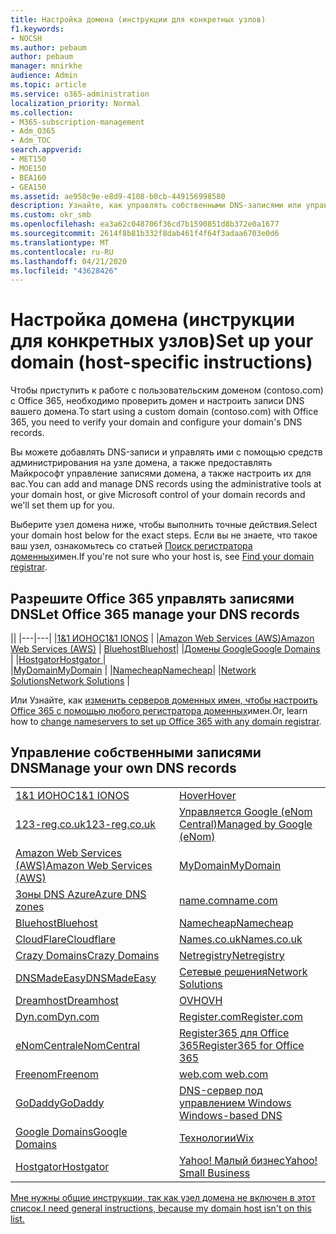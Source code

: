 ```yaml
---
title: Настройка домена (инструкции для конкретных узлов)
f1.keywords:
- NOCSH
ms.author: pebaum
author: pebaum
manager: mnirkhe
audience: Admin
ms.topic: article
ms.service: o365-administration
localization_priority: Normal
ms.collection:
- M365-subscription-management
- Adm_O365
- Adm_TOC
search.appverid:
- MET150
- MOE150
- BEA160
- GEA150
ms.assetid: ae950c9e-e8d9-4108-b0cb-449156998580
description: Узнайте, как управлять собственными DNS-записями или управлять записями DNS в Майкрософт.
ms.custom: okr_smb
ms.openlocfilehash: ea3a62c048706f36cd7b1590851d8b372e0a1677
ms.sourcegitcommit: 2614f8b81b332f8dab461f4f64f3adaa6703e0d6
ms.translationtype: MT
ms.contentlocale: ru-RU
ms.lasthandoff: 04/21/2020
ms.locfileid: "43628426"
---
```

# <a name="set-up-your-domain-host-specific-instructions"></a><span data-ttu-id="9f27c-103">Настройка домена (инструкции для конкретных узлов)</span><span class="sxs-lookup"><span data-stu-id="9f27c-103">Set up your domain (host-specific instructions)</span></span>

<span data-ttu-id="9f27c-104">Чтобы приступить к работе с пользовательским доменом (contoso.com) с Office 365, необходимо проверить домен и настроить записи DNS вашего домена.</span><span class="sxs-lookup"><span data-stu-id="9f27c-104">To start using a custom domain (contoso.com) with Office 365, you need to verify your domain and configure your domain's DNS records.</span></span> 
  
<span data-ttu-id="9f27c-105">Вы можете добавлять DNS-записи и управлять ими с помощью средств администрирования на узле домена, а также предоставлять Майкрософт управление записями домена, а также настроить их для вас.</span><span class="sxs-lookup"><span data-stu-id="9f27c-105">You can add and manage DNS records using the administrative tools at your domain host, or give Microsoft control of your domain records and we'll set them up for you.</span></span>
  
<span data-ttu-id="9f27c-106">Выберите узел домена ниже, чтобы выполнить точные действия.</span><span class="sxs-lookup"><span data-stu-id="9f27c-106">Select your domain host below for the exact steps.</span></span> <span data-ttu-id="9f27c-107">Если вы не знаете, что такое ваш узел, ознакомьтесь со статьей [Поиск регистратора доменных](find-your-domain-registrar.md)имен.</span><span class="sxs-lookup"><span data-stu-id="9f27c-107">If you're not sure who your host is, see [Find your domain registrar](find-your-domain-registrar.md).</span></span>
  

## <a name="let-office-365-manage-your-dns-records"></a><span data-ttu-id="9f27c-108">Разрешите Office 365 управлять записями DNS</span><span class="sxs-lookup"><span data-stu-id="9f27c-108">Let Office 365 manage your DNS records</span></span>

||
|---|---|
|[<span data-ttu-id="9f27c-109">1&1 ИОНОС</span><span class="sxs-lookup"><span data-stu-id="9f27c-109">1&1 IONOS</span></span>](../dns/change-nameservers-at-1-1-internet.md) |
|[<span data-ttu-id="9f27c-110">Amazon Web Services (AWS)</span><span class="sxs-lookup"><span data-stu-id="9f27c-110">Amazon Web Services (AWS)</span></span>](../dns/change-nameservers-at-aws.md) |
 [<span data-ttu-id="9f27c-111">Bluehost</span><span class="sxs-lookup"><span data-stu-id="9f27c-111">Bluehost</span></span>](../dns/change-nameservers-at-bluehost.md)|
|[<span data-ttu-id="9f27c-112">Домены Google</span><span class="sxs-lookup"><span data-stu-id="9f27c-112">Google   Domains</span></span>](../dns/change-nameservers-at-google-domains.md) |
|[<span data-ttu-id="9f27c-113">Hostgator</span><span class="sxs-lookup"><span data-stu-id="9f27c-113">Hostgator   </span></span>](../dns/change-nameservers-at-hostgator.md)  |  
|[<span data-ttu-id="9f27c-114">MyDomain</span><span class="sxs-lookup"><span data-stu-id="9f27c-114">MyDomain</span></span>](../dns/change-nameservers-at-mydomain.md) | 
|[<span data-ttu-id="9f27c-115">Namecheap</span><span class="sxs-lookup"><span data-stu-id="9f27c-115">Namecheap</span></span>](../dns/change-nameservers-at-namecheap.md)|
|[<span data-ttu-id="9f27c-116">Network Solutions</span><span class="sxs-lookup"><span data-stu-id="9f27c-116">Network Solutions</span></span>](../dns/change-nameservers-at-network-solutions.md) |  

<span data-ttu-id="9f27c-117">Или Узнайте, как [изменить серверов доменных имен, чтобы настроить Office 365 с помощью любого регистратора доменных](change-nameservers-at-any-domain-registrar.md)имен.</span><span class="sxs-lookup"><span data-stu-id="9f27c-117">Or, learn how to [change nameservers to set up Office 365 with any domain registrar](change-nameservers-at-any-domain-registrar.md).</span></span>

## <a name="manage-your-own-dns-records"></a><span data-ttu-id="9f27c-118">Управление собственными записями DNS</span><span class="sxs-lookup"><span data-stu-id="9f27c-118">Manage your own DNS records</span></span>

|                           |                          |
|---------------------------|--------------------------|
| [<span data-ttu-id="9f27c-119">1&1 ИОНОС</span><span class="sxs-lookup"><span data-stu-id="9f27c-119">1&1 IONOS</span></span>](../dns/create-dns-records-at-1-1-internet.md) | [<span data-ttu-id="9f27c-120">Hover</span><span class="sxs-lookup"><span data-stu-id="9f27c-120">Hover</span></span>](../dns/create-dns-records-at-hover.md) |
| [<span data-ttu-id="9f27c-121">123-reg.co.uk</span><span class="sxs-lookup"><span data-stu-id="9f27c-121">123-reg.co.uk</span></span>](../dns/create-dns-records-at-123-reg-co-uk.md) | [<span data-ttu-id="9f27c-122">Управляется Google (eNom Central)</span><span class="sxs-lookup"><span data-stu-id="9f27c-122">Managed   by Google (eNom)</span></span>](../dns/create-dns-records-for-domain-managed-by-google-enom.md)|
| [<span data-ttu-id="9f27c-123">Amazon Web Services (AWS)</span><span class="sxs-lookup"><span data-stu-id="9f27c-123">Amazon Web Services (AWS)</span></span>](../dns/create-dns-records-at-aws.md) | [<span data-ttu-id="9f27c-124">MyDomain</span><span class="sxs-lookup"><span data-stu-id="9f27c-124">MyDomain</span></span>](../dns/create-dns-records-at-mydomain.md) |
| [<span data-ttu-id="9f27c-125">Зоны DNS Azure</span><span class="sxs-lookup"><span data-stu-id="9f27c-125">Azure DNS zones</span></span>](../dns/create-dns-records-for-azure-dns-zones.md) | [<span data-ttu-id="9f27c-126">name.com</span><span class="sxs-lookup"><span data-stu-id="9f27c-126">name.com</span></span>](../dns/create-dns-records-at-name-com.md) |
| [<span data-ttu-id="9f27c-127">Bluehost</span><span class="sxs-lookup"><span data-stu-id="9f27c-127">Bluehost</span></span>](../dns/create-dns-records-at-bluehost.md) | [<span data-ttu-id="9f27c-128">Namecheap</span><span class="sxs-lookup"><span data-stu-id="9f27c-128">Namecheap</span></span>](../dns/create-dns-records-at-namecheap.md)|
| [<span data-ttu-id="9f27c-129">CloudFlare</span><span class="sxs-lookup"><span data-stu-id="9f27c-129">Cloudflare</span></span>](../dns/create-dns-records-at-cloudflare.md)| [<span data-ttu-id="9f27c-130">Names.co.uk</span><span class="sxs-lookup"><span data-stu-id="9f27c-130">Names.co.uk</span></span>](../dns/create-dns-records-at-names-co-uk.md) |
|  [<span data-ttu-id="9f27c-131">Crazy Domains</span><span class="sxs-lookup"><span data-stu-id="9f27c-131">Crazy Domains</span></span>](../dns/create-dns-records-at-crazy-domains.md)| [<span data-ttu-id="9f27c-132">Netregistry</span><span class="sxs-lookup"><span data-stu-id="9f27c-132">Netregistry</span></span>](../dns/create-dns-records-at-netregistry.md) |
|[<span data-ttu-id="9f27c-133">DNSMadeEasy</span><span class="sxs-lookup"><span data-stu-id="9f27c-133">DNSMadeEasy</span></span>](../dns/create-dns-records-at-dnsmadeeasy.md) | [<span data-ttu-id="9f27c-134">Сетевые решения</span><span class="sxs-lookup"><span data-stu-id="9f27c-134">Network   Solutions</span></span>](../dns/create-dns-records-at-network-solutions.md) |
|[<span data-ttu-id="9f27c-135">Dreamhost</span><span class="sxs-lookup"><span data-stu-id="9f27c-135">Dreamhost</span></span>](../dns/create-dns-records-at-dreamhost.md)  | [<span data-ttu-id="9f27c-136">OVH</span><span class="sxs-lookup"><span data-stu-id="9f27c-136">OVH</span></span>](../dns/create-dns-records-at-ovh.md) |
|  [<span data-ttu-id="9f27c-137">Dyn.com</span><span class="sxs-lookup"><span data-stu-id="9f27c-137">Dyn.com</span></span>](../dns/create-dns-records-at-dyn-com.md) | [<span data-ttu-id="9f27c-138">Register.com</span><span class="sxs-lookup"><span data-stu-id="9f27c-138">Register.com</span></span>](../dns/create-dns-records-at-register-com.md) |
| [<span data-ttu-id="9f27c-139">eNomCentral</span><span class="sxs-lookup"><span data-stu-id="9f27c-139">eNomCentral</span></span>](../dns/create-dns-records-at-enomcentral.md)| [<span data-ttu-id="9f27c-140">Register365 для Office 365</span><span class="sxs-lookup"><span data-stu-id="9f27c-140">Register365 for Office 365</span></span>](../dns/create-dns-records-at-register365.md)  |
| [<span data-ttu-id="9f27c-141">Freenom</span><span class="sxs-lookup"><span data-stu-id="9f27c-141">Freenom</span></span>](../dns/create-dns-records-at-freenom.md) | [<span data-ttu-id="9f27c-142">web.com</span><span class="sxs-lookup"><span data-stu-id="9f27c-142"> web.com </span></span>](../dns/create-dns-records-at-web-com.md)|
|[<span data-ttu-id="9f27c-143">GoDaddy</span><span class="sxs-lookup"><span data-stu-id="9f27c-143">GoDaddy</span></span>](../dns/create-dns-records-at-godaddy.md)|[<span data-ttu-id="9f27c-144">DNS-сервер под управлением Windows</span><span class="sxs-lookup"><span data-stu-id="9f27c-144"> Windows-based DNS</span></span>](../dns/create-dns-records-using-windows-based-dns.md)   |
| [<span data-ttu-id="9f27c-145">Google Domains</span><span class="sxs-lookup"><span data-stu-id="9f27c-145">Google Domains</span></span>](../dns/create-dns-records-at-google-domains.md) |[<span data-ttu-id="9f27c-146">Технологии</span><span class="sxs-lookup"><span data-stu-id="9f27c-146">Wix</span></span>](../dns/create-dns-records-at-wix.md) |
|[<span data-ttu-id="9f27c-147">Hostgator</span><span class="sxs-lookup"><span data-stu-id="9f27c-147">Hostgator</span></span>](../dns/create-dns-records-at-hostgator.md)  | [<span data-ttu-id="9f27c-148">Yahoo!   Малый бизнес</span><span class="sxs-lookup"><span data-stu-id="9f27c-148">Yahoo!   Small Business</span></span>](../dns/create-dns-records-at-yahoo-small-business.md)  |

[<span data-ttu-id="9f27c-149">Мне нужны общие инструкции, так как узел домена не включен в этот список.</span><span class="sxs-lookup"><span data-stu-id="9f27c-149">I need general instructions, because my domain host isn't on this list. </span></span>](create-dns-records-at-any-dns-hosting-provider.md)
   
